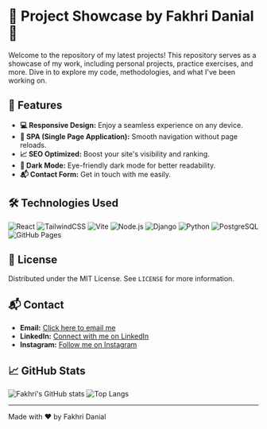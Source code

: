 # 🌟 Project Showcase by Fakhri Danial 🌟

Welcome to the repository of my latest projects! This repository serves as a showcase of my work, including personal projects, practice exercises, and more. Dive in to explore my code, methodologies, and what I've been working on.

## 🎨 Features

- **💻 Responsive Design:** Enjoy a seamless experience on any device.
- **🚀 SPA (Single Page Application):** Smooth navigation without page reloads.
- **📈 SEO Optimized:** Boost your site's visibility and ranking.
- **🌙 Dark Mode:** Eye-friendly dark mode for better readability.
- **📬 Contact Form:** Get in touch with me easily.

## 🛠️ Technologies Used

![React](https://img.shields.io/badge/React-20232A?style=for-the-badge&logo=react&logoColor=61DAFB)
![TailwindCSS](https://img.shields.io/badge/Tailwind_CSS-38B2AC?style=for-the-badge&logo=tailwind-css&logoColor=white)
![Vite](https://img.shields.io/badge/Vite-646CFF?style=for-the-badge&logo=vite&logoColor=white)
![Node.js](https://img.shields.io/badge/Node.js-43853D?style=for-the-badge&logo=node.js&logoColor=white)
![Django](https://img.shields.io/badge/Django-092E20?style=for-the-badge&logo=django&logoColor=white)
![Python](https://img.shields.io/badge/Python-3776AB?style=for-the-badge&logo=python&logoColor=white)
![PostgreSQL](https://img.shields.io/badge/PostgreSQL-336791?style=for-the-badge&logo=postgresql&logoColor=white)
![GitHub Pages](https://img.shields.io/badge/GitHub_Pages-327FC7?style=for-the-badge&logo=github&logoColor=white)

## 📜 License

Distributed under the MIT License. See `LICENSE` for more information.

## 📬 Contact

- **Email:** [Click here to email me](mailto:fakhridanial29@gmail.com)
- **LinkedIn:** [Connect with me on LinkedIn](https://www.linkedin.com/in/fdaniall)
- **Instagram:** [Follow me on Instagram](https://instagram.com/fdaniall)

## 📈 GitHub Stats

![Fakhri's GitHub stats](https://github-readme-stats.vercel.app/api?username=fdaniall&show_icons=true&theme=radical)
![Top Langs](https://github-readme-stats.vercel.app/api/top-langs/?username=fdaniall&layout=compact&theme=radical)

---

Made with ❤️ by Fakhri Danial
